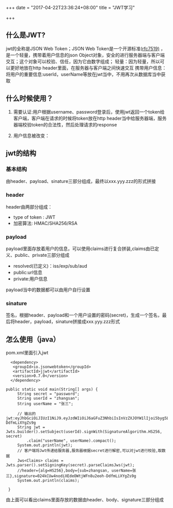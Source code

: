 +++
date = "2017-04-22T23:36:24+08:00"
title = "JWT学习"

+++

什么是JWT?
----------

jwt的全称是JSON Web Token；JSON Web
Token是一个开源标准([rfc7519)](https://tools.ietf.org/html/rfc7519)
，是一个轻量，携带着用户信息的json
Object对象，安全的进行服务器端与客户端交互；这个对象可以校验、信任，因为它由数字组成；
轻量：因为轻量，所以可以更好地放在http
header里面，在服务器与客户端之间快速交互
携带用户信息：将用户的重要信息:userId，userName等放在jwt当中，不用再次从数据库当中获取

什么时候使用？
--------------

1.  需要认证:用户根据username、password登录后，使用jwt返回一个token给客户端，客户端在请求的时候将token放在http
    header当中给服务器端，服务器端校验token的合法性，然后处理请求的response

2.  用户信息被改变：

jwt的结构
---------

### 基本结构

由header、payload、sinature三部分组成，最终以xxx.yyy.zzz的形式拼接

### header

header由两部分组成：

-   type of token : JWT
-   加密算法: HMAC/SHA256/RSA

### payload

payload里面存放着用户的信息，可以使用claims进行复合拼装,claims由已定义、public、private三部分组成

-   resolved(已定义)：iss/exp/sub/aud
-   public:url信息
-   private:用户信息

payload当中的数据都可以由用户自行设置

### sinature

签名，根据header、payload和一个用户设置的密码(secret)，生成一个签名，最后将header，payload，sinature拼接成xxx.yyy.zzz形式

怎么使用（java）
----------------

pom.xml里面引入jwt

``` {.java}
  <dependency>
   <groupId>io.jsonwebtoken</groupId>
   <artifactId>jjwt</artifactId>
   <version>0.7.0</version>
  </dependency> 
```

``` {.java}
public static void main(String[] args) {
     String secret = "password";
     String userId = "zhangsan";
     String userName = "张三";

     // 输出的jwt:eyJhbGciOiJIUzI1NiJ9.eyJzdWIiOiJ6aGFuZ3NhbiIsInVzZXJOYW1lIjoi5byg5LiJIn0.024kCUw4nodiXEdeOWtjWFn8u2eoh-DdfmLiXYgZs9g
     String jwt = Jwts.builder().setSubject(userId).signWith(SignatureAlgorithm.HS256, secret)
         .claim("userName", userName).compact();
     System.out.println(jwt);
     // 客户端将Jwt传递给服务器,服务器根据secret进行解密,可以对jwt进行校验,取数据
     Jws<Claims> claims = Jwts.parser().setSigningKey(secret).parseClaimsJws(jwt);
     //header={alg=HS256},body={sub=zhangsan, userName=张三},signature=024kCUw4nodiXEdeOWtjWFn8u2eoh-DdfmLiXYgZs9g
     System.out.println(claims);

 }
```

由上面可以看出claims里面存放的数据由header、body、signature三部分组成
